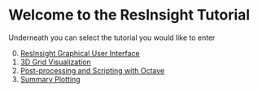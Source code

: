 # Welcome to the ResInsight Tutorial

Underneath you can select the tutorial you would like to enter

0. [ResInsight Graphical User Interface](Demo_0_Interface/Demo_0_Interface.md)
1. [3D Grid Visualization](Demo_1_3Dviz/Demo_1_3Dviz.md)
2. [Post-processing and Scripting with Octave](Demo_2_pst_prc_oct/Demo_2_pst_prc_oct.md)
3. [Summary Plotting](Demo_4_smr_plt/Demo_4_smr_plt.md)